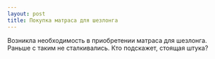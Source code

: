 ```yaml
---
layout: post 
title: Покупка матраса для шезлонга 
--- 
```

Возникла необходимость в приобретении матраса для шезлонга. Раньше с таким не сталкивались. Кто подскажет, стоящая штука?
